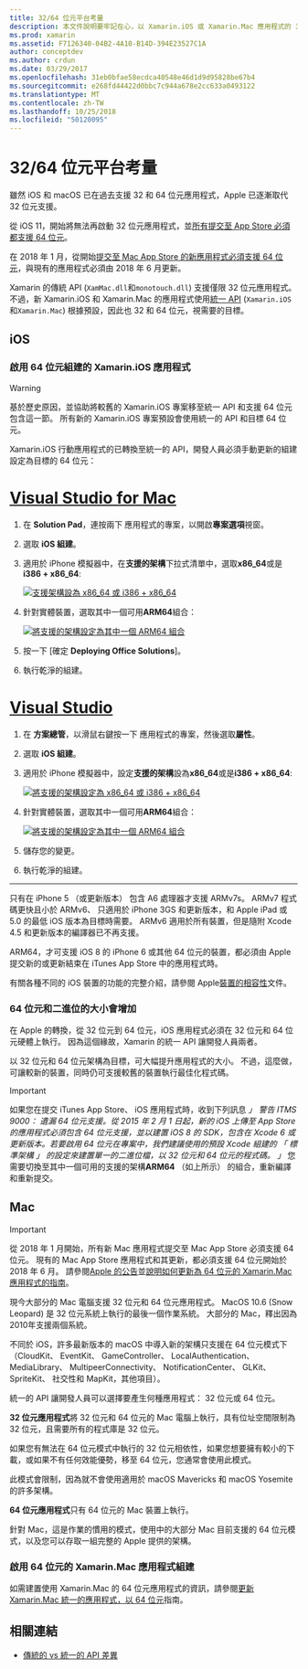 ```yaml
---
title: 32/64 位元平台考量
description: 本文件說明要牢記在心，以 Xamarin.iOS 或 Xamarin.Mac 應用程式的 32 位元和 64 位元架構為目標時的各種考量。
ms.prod: xamarin
ms.assetid: F7126340-04B2-4A10-B14D-394E23527C1A
author: conceptdev
ms.author: crdun
ms.date: 03/29/2017
ms.openlocfilehash: 31eb0bfae58ecdca40548e46d1d9d95828be67b4
ms.sourcegitcommit: e268fd44422d0bbc7c944a678e2cc633a0493122
ms.translationtype: MT
ms.contentlocale: zh-TW
ms.lasthandoff: 10/25/2018
ms.locfileid: "50120095"
---
```

# <a name="3264-bit-platform-considerations"></a>32/64 位元平台考量

雖然 iOS 和 macOS 已在過去支援 32 和 64 位元應用程式，Apple 已逐漸取代 32 位元支援。

從 iOS 11，開始將無法再啟動 32 位元應用程式，並[所有提交至 App Store 必須都支援 64 位元](https://developer.apple.com/news/?id=06282017b)。

在 2018 年 1 月，從開始[提交至 Mac App Store 的新應用程式必須支援 64 位元](https://developer.apple.com/news/?id=06282017a)，與現有的應用程式必須由 2018 年 6 月更新。

Xamarin 的傳統 API (`XamMac.dll`和`monotouch.dll`) 支援僅限 32 位元應用程式。 不過，新 Xamarin.iOS 和 Xamarin.Mac 的應用程式使用[統一 API](~/cross-platform/macios/unified/index.md) (`Xamarin.iOS`和`Xamarin.Mac`) 根據預設，因此也 32 和 64 位元，視需要的目標。

## <a name="ios"></a>iOS

<a name="enable-64" />

### <a name="enabling-64-bit-builds-of-xamarinios-apps"></a>啟用 64 位元組建的 Xamarin.iOS 應用程式

> [!WARNING]
> 基於歷史原因，並協助將較舊的 Xamarin.iOS 專案移至統一 API 和支援 64 位元包含這一節。 所有新的 Xamarin.iOS 專案預設會使用統一的 API 和目標 64 位元。

Xamarin.iOS 行動應用程式的已轉換至統一的 API，開發人員必須手動更新的組建設定為目標的 64 位元：

# <a name="visual-studio-for-mactabmacos"></a>[Visual Studio for Mac](#tab/macos)

1. 在  **Solution Pad**，連按兩下 應用程式的專案，以開啟**專案選項**視窗。
2. 選取  **iOS 組建**。
3. 適用於 iPhone 模擬器中，在**支援的架構**下拉式清單中，選取**x86\_64**或是**i386 + x86\_64**:

   [![支援架構設為 x86\_64 或 i386 + x86\_64](Images/Image01.png "Setting Supported architectures to x86\_64 or i386 + x86\_64")](Images/Image01-large.png#lightbox) 

4. 針對實體裝置，選取其中一個可用**ARM64**組合：

   [![將支援的架構設定為其中一個 ARM64 組合](Images/Image02.png "設定支援的架構，以其中一個 ARM64 組合")](Images/Image02-large.png#lightbox)

5. 按一下 [確定 **Deploying Office Solutions**]。
6. 執行乾淨的組建。

# <a name="visual-studiotabwindows"></a>[Visual Studio](#tab/windows)

1. 在 **方案總管**，以滑鼠右鍵按一下 應用程式的專案，然後選取**屬性**。
2. 選取  **iOS 組建**。
3. 適用於 iPhone 模擬器中，設定**支援的架構**設為**x86\_64**或是**i386 + x86\_64**: 

   [![將支援的架構設定為 x86_64 或 i386 + x86\_64](Images/VS02.png "Setting Supported architectures to x86_64 or i386 + x86\_64")](Images/VS02-large.png#lightbox)

4. 針對實體裝置，選取其中一個可用**ARM64**組合：
    
   [![將支援的架構設定為其中一個 ARM64 組合](Images/VS01.png "設定支援的架構，以其中一個 ARM64 組合")](Images/VS01-large.png#lightbox)

5. 儲存您的變更。
6. 執行乾淨的組建。

-----

只有在 iPhone 5 （或更新版本） 包含 A6 處理器才支援 ARMv7s。 ARMv7 程式碼更快且小於 ARMv6、 只適用於 iPhone 3GS 和更新版本，和 Apple iPad 或 5.0 的最低 iOS 版本為目標時需要。 ARMv6 適用於所有裝置，但是隨附 Xcode 4.5 和更新版本的編譯器已不再支援。 

ARM64，才可支援 iOS 8 的 iPhone 6 或其他 64 位元的裝置，都必須由 Apple 提交新的或更新結束在 iTunes App Store 中的應用程式時。

有關各種不同的 iOS 裝置的功能的完整介紹，請參閱 Apple[裝置的相容性](https://developer.apple.com/library/content/documentation/DeviceInformation/Reference/iOSDeviceCompatibility/DeviceCompatibilityMatrix/DeviceCompatibilityMatrix.html)文件。

### <a name="64-bit-and-binary-size-increases"></a>64 位元和二進位的大小會增加

在 Apple 的轉換，從 32 位元到 64 位元，iOS 應用程式必須在 32 位元和 64 位元硬體上執行。 因為這個緣故，Xamarin 的統一 API 讓開發人員兩者。

以 32 位元和 64 位元架構為目標，可大幅提升應用程式的大小。 不過，這麼做，可讓較新的裝置，同時仍可支援較舊的裝置執行最佳化程式碼。

> [!IMPORTANT]
> 如果您在提交 iTunes App Store、 iOS 應用程式時，收到下列訊息 _」 警告 ITMS 9000： 遺漏 64 位元支援。從 2015 年 2 月 1 日起，新的 iOS 上傳至 App Store 的應用程式必須包含 64 位元支援，並以建置 iOS 8 的 SDK，包含在 Xcode 6 或更新版本。若要啟用 64 位元在專案中，我們建議使用的預設 Xcode 組建的 「 標準架構 」 的設定來建置單一的二進位檔，以 32 位元和 64 位元的程式碼。 」_ 您需要切換至其中一個可用的支援的架構**ARM64** （如上所示） 的組合，重新編譯和重新提交。

## <a name="mac"></a>Mac

> [!IMPORTANT]
> 從 2018 年 1 月開始，所有新 Mac 應用程式提交至 Mac App Store 必須支援 64 位元。 現有的 Mac App Store 應用程式和其更新，都必須支援 64 位元開始於 2018 年 6 月。 請參閱[Apple 的公告](https://developer.apple.com/news/?id=06282017a)並[說明如何更新為 64 位元的 Xamarin.Mac 應用程式的指南](~/cross-platform/macios/32-and-64/mac-64-bit.md)。

現今大部分的 Mac 電腦支援 32 位元和 64 位元應用程式。   MacOS 10.6 (Snow Leopard) 是 32 位元系統上執行的最後一個作業系統。   大部分的 Mac，釋出因為 2010年支援兩個系統。

不同於 iOS，許多最新版本的 macOS 中導入新的架構只支援在 64 位元模式下 （CloudKit、 EventKit、 GameController、 LocalAuthentication、 MediaLibrary、 MultipeerConnectivity、 NotificationCenter、 GLKit、 SpriteKit、 社交性和 MapKit，其他項目）。

統一的 API 讓開發人員可以選擇要產生何種應用程式： 32 位元或 64 位元。

**32 位元應用程式**將 32 位元和 64 位元的 Mac 電腦上執行，具有位址空間限制為 32 位元，且需要所有的程式庫是 32 位元。

如果您有無法在 64 位元模式中執行的 32 位元相依性，如果您想要擁有較小的下載，或如果不有任何效能優勢，移至 64 位元，您通常會使用此模式。

此模式會限制，因為就不會使用適用於 macOS Mavericks 和 macOS Yosemite 的許多架構。

**64 位元應用程式**只有 64 位元的 Mac 裝置上執行。

針對 Mac，這是作業的慣用的模式，使用中的大部分 Mac 目前支援的 64 位元模式，以及您可以存取一組完整的 Apple 提供的架構。

### <a name="enabling-64-bit-builds-of-xamarinmac-apps"></a>啟用 64 位元的 Xamarin.Mac 應用程式組建

如需建置使用 Xamarin.Mac 的 64 位元應用程式的資訊，請參閱[更新 Xamarin.Mac 統一的應用程式，以 64 位元](~/cross-platform/macios/32-and-64/mac-64-bit.md)指南。

## <a name="related-links"></a>相關連結

- [傳統的 vs 統一的 API 差異](https://developer.xamarin.com/releases/ios/api_changes/classic-vs-unified-8.6.0/)
